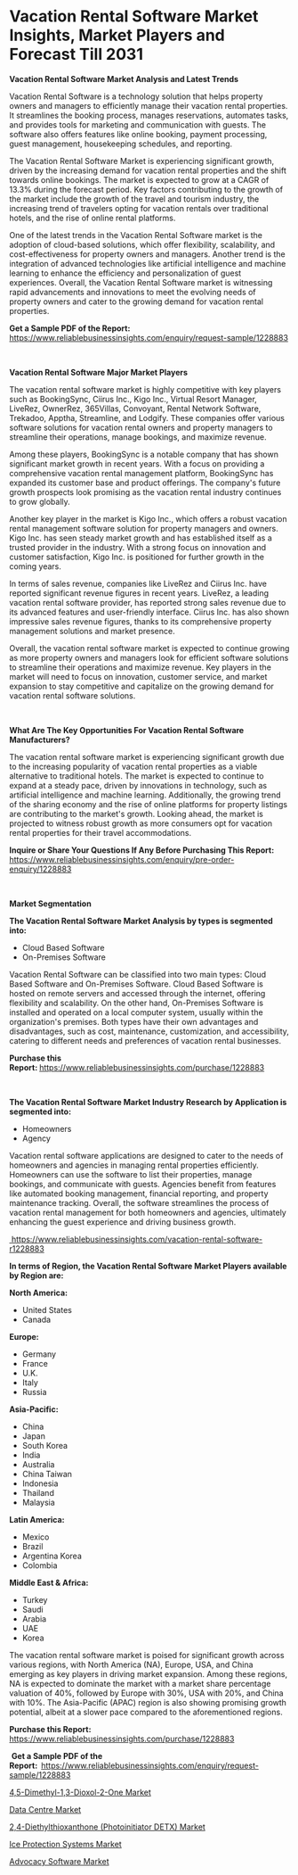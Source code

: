 <p><h1>Vacation Rental Software Market Insights, Market Players and Forecast Till 2031</h1></p><p><strong>Vacation Rental Software Market Analysis and Latest Trends</strong></p>
<p><p>Vacation Rental Software is a technology solution that helps property owners and managers to efficiently manage their vacation rental properties. It streamlines the booking process, manages reservations, automates tasks, and provides tools for marketing and communication with guests. The software also offers features like online booking, payment processing, guest management, housekeeping schedules, and reporting.</p><p>The Vacation Rental Software Market is experiencing significant growth, driven by the increasing demand for vacation rental properties and the shift towards online bookings. The market is expected to grow at a CAGR of 13.3% during the forecast period. Key factors contributing to the growth of the market include the growth of the travel and tourism industry, the increasing trend of travelers opting for vacation rentals over traditional hotels, and the rise of online rental platforms.</p><p>One of the latest trends in the Vacation Rental Software market is the adoption of cloud-based solutions, which offer flexibility, scalability, and cost-effectiveness for property owners and managers. Another trend is the integration of advanced technologies like artificial intelligence and machine learning to enhance the efficiency and personalization of guest experiences. Overall, the Vacation Rental Software market is witnessing rapid advancements and innovations to meet the evolving needs of property owners and cater to the growing demand for vacation rental properties.</p></p>
<p><strong>Get a Sample PDF of the Report:&nbsp;</strong> <a href="https://www.reliablebusinessinsights.com/enquiry/request-sample/1228883">https://www.reliablebusinessinsights.com/enquiry/request-sample/1228883</a></p>
<p>&nbsp;</p>
<p><strong>Vacation Rental Software Major Market Players</strong></p>
<p><p>The vacation rental software market is highly competitive with key players such as BookingSync, Ciirus Inc., Kigo Inc., Virtual Resort Manager, LiveRez, OwnerRez, 365Villas, Convoyant, Rental Network Software, Trekadoo, Apptha, Streamline, and Lodgify. These companies offer various software solutions for vacation rental owners and property managers to streamline their operations, manage bookings, and maximize revenue.</p><p>Among these players, BookingSync is a notable company that has shown significant market growth in recent years. With a focus on providing a comprehensive vacation rental management platform, BookingSync has expanded its customer base and product offerings. The company's future growth prospects look promising as the vacation rental industry continues to grow globally.</p><p>Another key player in the market is Kigo Inc., which offers a robust vacation rental management software solution for property managers and owners. Kigo Inc. has seen steady market growth and has established itself as a trusted provider in the industry. With a strong focus on innovation and customer satisfaction, Kigo Inc. is positioned for further growth in the coming years.</p><p>In terms of sales revenue, companies like LiveRez and Ciirus Inc. have reported significant revenue figures in recent years. LiveRez, a leading vacation rental software provider, has reported strong sales revenue due to its advanced features and user-friendly interface. Ciirus Inc. has also shown impressive sales revenue figures, thanks to its comprehensive property management solutions and market presence.</p><p>Overall, the vacation rental software market is expected to continue growing as more property owners and managers look for efficient software solutions to streamline their operations and maximize revenue. Key players in the market will need to focus on innovation, customer service, and market expansion to stay competitive and capitalize on the growing demand for vacation rental software solutions.</p></p>
<p>&nbsp;</p>
<p><strong>What Are The Key Opportunities For Vacation Rental Software Manufacturers?</strong></p>
<p><p>The vacation rental software market is experiencing significant growth due to the increasing popularity of vacation rental properties as a viable alternative to traditional hotels. The market is expected to continue to expand at a steady pace, driven by innovations in technology, such as artificial intelligence and machine learning. Additionally, the growing trend of the sharing economy and the rise of online platforms for property listings are contributing to the market's growth. Looking ahead, the market is projected to witness robust growth as more consumers opt for vacation rental properties for their travel accommodations.</p></p>
<p><strong>Inquire or Share Your Questions If Any Before Purchasing This Report:</strong> <a href="https://www.reliablebusinessinsights.com/enquiry/pre-order-enquiry/1228883">https://www.reliablebusinessinsights.com/enquiry/pre-order-enquiry/1228883</a></p>
<p>&nbsp;</p>
<p><strong>Market Segmentation</strong></p>
<p><strong>The Vacation Rental Software Market Analysis by types is segmented into:</strong></p>
<p><ul><li>Cloud Based Software</li><li>On-Premises Software</li></ul></p>
<p><p>Vacation Rental Software can be classified into two main types: Cloud Based Software and On-Premises Software. Cloud Based Software is hosted on remote servers and accessed through the internet, offering flexibility and scalability. On the other hand, On-Premises Software is installed and operated on a local computer system, usually within the organization's premises. Both types have their own advantages and disadvantages, such as cost, maintenance, customization, and accessibility, catering to different needs and preferences of vacation rental businesses.</p></p>
<p><strong>Purchase this Report:&nbsp;</strong><a href="https://www.reliablebusinessinsights.com/purchase/1228883">https://www.reliablebusinessinsights.com/purchase/1228883</a></p>
<p>&nbsp;</p>
<p><strong>The Vacation Rental Software Market Industry Research by Application is segmented into:</strong></p>
<p><ul><li>Homeowners</li><li>Agency</li></ul></p>
<p><p>Vacation rental software applications are designed to cater to the needs of homeowners and agencies in managing rental properties efficiently. Homeowners can use the software to list their properties, manage bookings, and communicate with guests. Agencies benefit from features like automated booking management, financial reporting, and property maintenance tracking. Overall, the software streamlines the process of vacation rental management for both homeowners and agencies, ultimately enhancing the guest experience and driving business growth.</p></p>
<p><a href="https://www.reliablebusinessinsights.com/vacation-rental-software-r1228883">&nbsp;https://www.reliablebusinessinsights.com/vacation-rental-software-r1228883</a></p>
<p><strong>In terms of Region, the Vacation Rental Software Market Players available by Region are:</strong></p>
<p>
    <p> <strong> North America: </strong>
        <ul>
            <li>United States</li>
            <li>Canada</li>
        </ul>
        </p> 
    <p> <strong> Europe: </strong>
        <ul>
            <li>Germany</li>
            <li>France</li>
            <li>U.K.</li>
            <li>Italy</li>
            <li>Russia</li>
        </ul>
        </p> 
    <p> <strong> Asia-Pacific: </strong>
        <ul>
            <li>China</li>
            <li>Japan</li>
            <li>South Korea</li>
            <li>India</li>
            <li>Australia</li>
            <li>China Taiwan</li>
            <li>Indonesia</li>
            <li>Thailand</li>
            <li>Malaysia</li>
        </ul>
        </p> 
    <p> <strong> Latin America: </strong>
        <ul>
            <li>Mexico</li>
            <li>Brazil</li>
            <li>Argentina Korea</li>
            <li>Colombia</li>
        </ul>
        </p> 
    <p> <strong> Middle East & Africa: </strong>
        <ul>
            <li>Turkey</li>
            <li>Saudi</li>
            <li>Arabia</li>
            <li>UAE</li>
            <li>Korea</li>
        </ul>
    </p>
    </p>
<p><p>The vacation rental software market is poised for significant growth across various regions, with North America (NA), Europe, USA, and China emerging as key players in driving market expansion. Among these regions, NA is expected to dominate the market with a market share percentage valuation of 40%, followed by Europe with 30%, USA with 20%, and China with 10%. The Asia-Pacific (APAC) region is also showing promising growth potential, albeit at a slower pace compared to the aforementioned regions.</p></p>
<p><strong>Purchase this Report: </strong><a href="https://www.reliablebusinessinsights.com/purchase/1228883">https://www.reliablebusinessinsights.com/purchase/1228883</a></p>
<p>&nbsp;<strong>Get a Sample PDF of the Report:&nbsp;&nbsp;</strong><a href="https://www.reliablebusinessinsights.com/enquiry/request-sample/1228883">https://www.reliablebusinessinsights.com/enquiry/request-sample/1228883</a></p>
<p><strong></strong></p>
<p><p><a href="https://medium.com/@amanda.hamilton54645/4-5-dimethyl-1-3-dioxol-2-one-market-a-global-and-regional-analysis-focus-on-region-55afb9cde118">4,5-Dimethyl-1,3-Dioxol-2-One Market</a></p><p><a href="https://github.com/LarryPearsongXXfvf/Market-Research-Report-List-1/blob/main/data-centre-market.md">Data Centre Market</a></p><p><a href="https://medium.com/@andrew.gibson967/2-4-diethylthioxanthone-photoinitiator-detx-market-a-global-and-regional-analysis-2024-2031-61d844f0c258">2,4-Diethylthioxanthone (Photoinitiator DETX) Market</a></p><p><a href="https://issuu.com/reportprime-2/docs/ice-protection-systems-market-size-2030.pptx">Ice Protection Systems Market</a></p><p><a href="https://github.com/brendafegmorris532/Market-Research-Report-List-1/blob/main/advocacy-software-market.md">Advocacy Software Market</a></p></p>